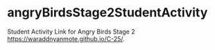 # angryBirdsStage2StudentActivity
Student Activity Link for Angry Birds Stage 2
 https://waraddnyanmote.github.io/C-25/.
